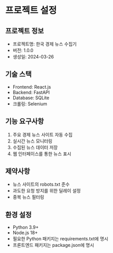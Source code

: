 # 프로젝트 설정

## 프로젝트 정보
- 프로젝트명: 한국 경제 뉴스 수집기
- 버전: 1.0.0
- 생성일: 2024-03-26

## 기술 스택
- Frontend: React.js
- Backend: FastAPI
- Database: SQLite
- 크롤링: Selenium

## 기능 요구사항
1. 주요 경제 뉴스 사이트 자동 수집
2. 실시간 뉴스 모니터링
3. 수집된 뉴스 데이터 저장
4. 웹 인터페이스를 통한 뉴스 표시

## 제약사항
- 뉴스 사이트의 robots.txt 준수
- 과도한 요청 방지를 위한 딜레이 설정
- 중복 뉴스 필터링

## 환경 설정
- Python 3.9+
- Node.js 18+
- 필요한 Python 패키지는 requirements.txt에 명시
- 프론트엔드 패키지는 package.json에 명시 